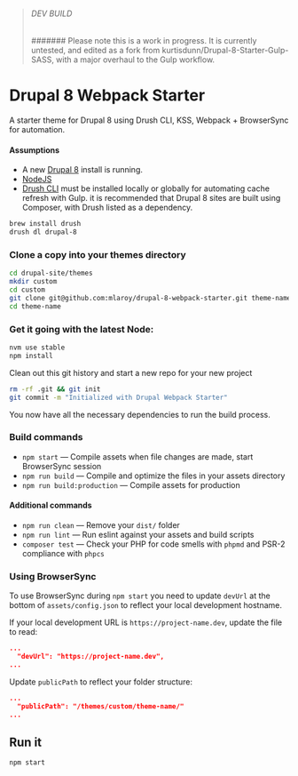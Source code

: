 > ######  DEV BUILD
> #######  Please note this is a work in progress. It is currently untested, and edited as a fork from kurtisdunn/Drupal-8-Starter-Gulp-SASS, with a major overhaul to the Gulp workflow.

# Drupal 8 Webpack Starter
A starter theme for Drupal 8 using Drush CLI, KSS, Webpack + BrowserSync for automation.


#### Assumptions

- A new [Drupal 8](https://www.drupal.org/drupal-8.0.2-release-notes) install is running.
- [NodeJS](https://nodejs.org/en/download/)
- [Drush CLI](http://docs.drush.org/en/master/install/) must be installed locally or globally for automating cache refresh with Gulp. it is recommended that Drupal 8 sites are built using Composer, with Drush listed as a dependency.

```sh
brew install drush
drush dl drupal-8
```

### Clone a copy into your themes directory
```sh
cd drupal-site/themes
mkdir custom
cd custom
git clone git@github.com:mlaroy/drupal-8-webpack-starter.git theme-name
cd theme-name
```

### Get it going with the latest Node:
```sh
nvm use stable
npm install
```
Clean out this git history and start a new repo for your new project
```sh
rm -rf .git && git init
git commit -m "Initialized with Drupal Webpack Starter"
```

You now have all the necessary dependencies to run the build process.

### Build commands

* `npm start` — Compile assets when file changes are made, start BrowserSync session
* `npm run build` — Compile and optimize the files in your assets directory
* `npm run build:production` — Compile assets for production

#### Additional commands

* `npm run clean` — Remove your `dist/` folder
* `npm run lint` — Run eslint against your assets and build scripts
* `composer test` — Check your PHP for code smells with `phpmd` and PSR-2 compliance with `phpcs`

### Using BrowserSync

To use BrowserSync during `npm start` you need to update `devUrl` at the bottom of `assets/config.json` to reflect your local development hostname.

If your local development URL is `https://project-name.dev`, update the file to read:
```json
...
  "devUrl": "https://project-name.dev",
...
```

Update `publicPath` to reflect your folder structure:

```json
...
  "publicPath": "/themes/custom/theme-name/"
...
```


## Run it
```sh
npm start
```
